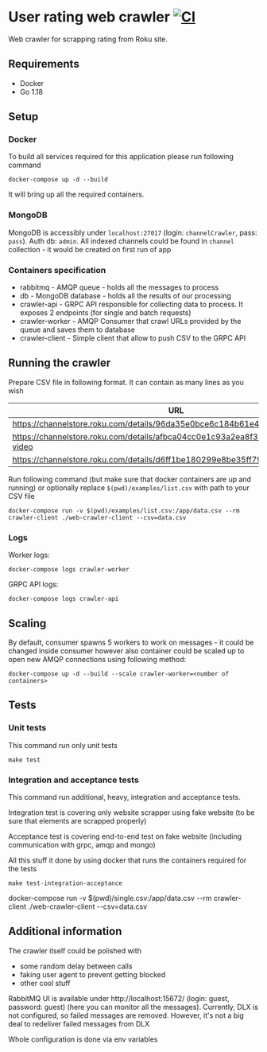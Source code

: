# User rating web crawler [![CI](https://github.com/Kowol/user-rating-crawler/actions/workflows/main.yaml/badge.svg?branch=main)](https://github.com/Kowol/user-rating-crawler/actions/workflows/main.yaml)


Web crawler for scrapping rating from Roku site.

## Requirements

* Docker
* Go 1.18

## Setup

### Docker

To build all services required for this application please run following command

```shell
docker-compose up -d --build 
```

It will bring up all the required containers.

### MongoDB

MongoDB is accessibly under `localhost:27017` (login: `channelCrawler`, pass: `pass`). Auth db: `admin`. All indexed
channels could be found in `channel` collection - it would be created on first run of app

### Containers specification

* rabbitmq - AMQP queue - holds all the messages to process
* db - MongoDB database - holds all the results of our processing
* crawler-api - GRPC API responsible for collecting data to process. It exposes 2 endpoints (for single and batch
  requests)
* crawler-worker - AMQP Consumer that crawl URLs provided by the queue and saves them to database
* crawler-client - Simple client that allow to push CSV to the GRPC API

## Running the crawler

Prepare CSV file in following format. It can contain as many lines as you wish

| URL                                                                                 |
|-------------------------------------------------------------------------------------|
| https://channelstore.roku.com/details/96da35e0bce6c184b61e445cc6e62203/netflix      |
| https://channelstore.roku.com/details/afbca04cc0e1c93a2ea8f3382b56172c/prime-video  |
| https://channelstore.roku.com/details/d6ff1be180299e8be35ff79f5cc0628d/flickr  |

Run following command (but make sure that docker containers are up and running) or optionally
replace `$(pwd)/examples/list.csv`
with path to your CSV file

```shell
docker-compose run -v $(pwd)/examples/list.csv:/app/data.csv --rm crawler-client ./web-crawler-client --csv=data.csv
```

### Logs

Worker logs:

```shell
docker-compose logs crawler-worker
```

GRPC API logs:

```shell
docker-compose logs crawler-api
```

## Scaling

By default, consumer spawns 5 workers to work on messages - it could be changed inside consumer however also container
could be scaled up to open new AMQP connections using following method:

```shell
docker-compose up -d --build --scale crawler-worker=<number of containers>
```

## Tests

### Unit tests

This command run only unit tests

```shell
make test
```

### Integration and acceptance tests

This command run additional, heavy, integration and acceptance tests.

Integration test is covering only website scrapper using fake website (to be sure that elements are scrapped properly)

Acceptance test is covering end-to-end test on fake website (including communication with grpc, amqp and mongo)

All this stuff it done by using docker that runs the containers required for the tests

```shell
make test-integration-acceptance
```

docker-compose run -v $(pwd)/single.csv:/app/data.csv --rm crawler-client ./web-crawler-client --csv=data.csv

## Additional information

The crawler itself could be polished with

* some random delay between calls
* faking user agent to prevent getting blocked
* other cool stuff

RabbitMQ UI is available under http://localhost:15672/ (login: guest, password: guest) (here you can monitor all the
messages). Currently, DLX is not configured, so failed messages are removed. However, it's not a big deal to redeliver
failed messages from DLX

Whole configuration is done via env variables 
